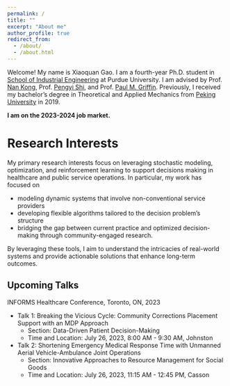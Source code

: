 ```yaml
---
permalink: /
title: ""
excerpt: "About me"
author_profile: true
redirect_from: 
  - /about/
  - /about.html
---
```

<!-- Google Search Console verification code -->
<meta name="google-site-verification" content="OrbqbGHi0mh8xqpqsPJnfTkl3_q207b0IypJEYfXSoo" />

<!-- Google tag (gtag.js) -->
<script async src="https://www.googletagmanager.com/gtag/js?id=G-P44T7G85MC"></script>
<script>
  window.dataLayer = window.dataLayer || [];
  function gtag(){dataLayer.push(arguments);}
  gtag('js', new Date());

  gtag('config', 'G-P44T7G85MC');
</script>

Welcome! My name is Xiaoquan Gao. I am a fourth-year Ph.D. student in [School of Industrial Engineering](http://engineering.purdue.edu/IE) at Purdue University. I am advised by Prof. [Nan Kong](https://engineering.purdue.edu/BASO/people/Nan_Kong), Prof. [Pengyi Shi](https://web.ics.purdue.edu/~shi178/), and Prof. [Paul M. Griffin](https://www.ime.psu.edu/department/directory-detail-g.aspx?q=pmg14). Previously, I received my bachelor’s degree in Theoretical and Applied Mechanics from [Peking University](https://english.pku.edu.cn/) in 2019.

**I am on the 2023-2024 job market.**

Research Interests
======

My primary research interests focus on leveraging stochastic modeling, optimization, and reinforcement learning to support decisions making in healthcare and public service operations. In particular, my work has focused on 
  - modeling dynamic systems that involve non-conventional service providers
  - developing flexible algorithms tailored to the decision problem’s structure
  - bridging the gap between current practice and optimized decision-making through community-engaged research. 

By leveraging these tools, I aim to understand the intricacies of real-world systems and provide actionable solutions that enhance long-term outcomes.

Upcoming Talks
------
INFORMS Healthcare Conference, Toronto, ON, 2023
  - Talk 1: Breaking the Vicious Cycle: Community Corrections Placement Support with an MDP Approach
       - Section: Data-Driven Patient Decision-Making
       - Time and Location: July 26, 2023, 8:00 AM - 9:30 AM, Johnston
  - Talk 2: Shortening Emergency Medical Response Time with Unmanned Aerial Vehicle-Ambulance Joint Operations
       - Section: Innovative Approaches to Resource Management for Social Goods
       - Time and Location: July 26, 2023, 11:15 AM - 12:45 PM, Casson

